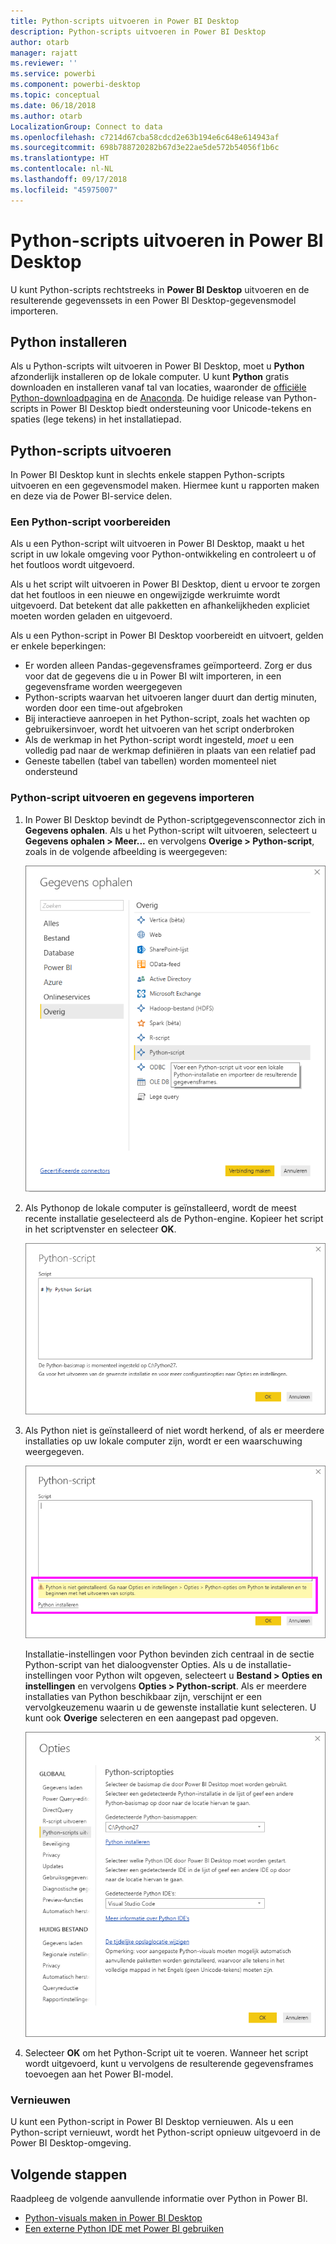 ```yaml
---
title: Python-scripts uitvoeren in Power BI Desktop
description: Python-scripts uitvoeren in Power BI Desktop
author: otarb
manager: rajatt
ms.reviewer: ''
ms.service: powerbi
ms.component: powerbi-desktop
ms.topic: conceptual
ms.date: 06/18/2018
ms.author: otarb
LocalizationGroup: Connect to data
ms.openlocfilehash: c7214d67cba58cdcd2e63b194e6c648e614943af
ms.sourcegitcommit: 698b788720282b67d3e22ae5de572b54056f1b6c
ms.translationtype: HT
ms.contentlocale: nl-NL
ms.lasthandoff: 09/17/2018
ms.locfileid: "45975007"
---
```

# <a name="run-python-scripts-in-power-bi-desktop"></a>Python-scripts uitvoeren in Power BI Desktop
U kunt Python-scripts rechtstreeks in **Power BI Desktop** uitvoeren en de resulterende gegevenssets in een Power BI Desktop-gegevensmodel importeren.

## <a name="install-python"></a>Python installeren
Als u Python-scripts wilt uitvoeren in Power BI Desktop, moet u **Python** afzonderlijk installeren op de lokale computer. U kunt **Python** gratis downloaden en installeren vanaf tal van locaties, waaronder de [officiële Python-downloadpagina](https://www.python.org/) en de [Anaconda](https://anaconda.org/anaconda/python/). De huidige release van Python-scripts in Power BI Desktop biedt ondersteuning voor Unicode-tekens en spaties (lege tekens) in het installatiepad.

## <a name="run-python-scripts"></a>Python-scripts uitvoeren
In Power BI Desktop kunt in slechts enkele stappen Python-scripts uitvoeren en een gegevensmodel maken. Hiermee kunt u rapporten maken en deze via de Power BI-service delen.

### <a name="prepare-a-python-script"></a>Een Python-script voorbereiden
Als u een Python-script wilt uitvoeren in Power BI Desktop, maakt u het script in uw lokale omgeving voor Python-ontwikkeling en controleert u of het foutloos wordt uitgevoerd.

Als u het script wilt uitvoeren in Power BI Desktop, dient u ervoor te zorgen dat het foutloos in een nieuwe en ongewijzigde werkruimte wordt uitgevoerd. Dat betekent dat alle pakketten en afhankelijkheden expliciet moeten worden geladen en uitgevoerd.

Als u een Python-script in Power BI Desktop voorbereidt en uitvoert, gelden er enkele beperkingen:

* Er worden alleen Pandas-gegevensframes geïmporteerd. Zorg er dus voor dat de gegevens die u in Power BI wilt importeren, in een gegevensframe worden weergegeven
* Python-scripts waarvan het uitvoeren langer duurt dan dertig minuten, worden door een time-out afgebroken
* Bij interactieve aanroepen in het Python-script, zoals het wachten op gebruikersinvoer, wordt het uitvoeren van het script onderbroken
* Als de werkmap in het Python-script wordt ingesteld, *moet* u een volledig pad naar de werkmap definiëren in plaats van een relatief pad
* Geneste tabellen (tabel van tabellen) worden momenteel niet ondersteund 

### <a name="run-your-python-script-and-import-data"></a>Python-script uitvoeren en gegevens importeren
1. In Power BI Desktop bevindt de Python-scriptgegevensconnector zich in **Gegevens ophalen**. Als u het Python-script wilt uitvoeren, selecteert u **Gegevens ophalen &gt; Meer...** en vervolgens **Overige &gt; Python-script**, zoals in de volgende afbeelding is weergegeven:
   
   ![](media/desktop-python-scripts/python-scripts-1.png)
2. Als Pythonop de lokale computer is geïnstalleerd, wordt de meest recente installatie geselecteerd als de Python-engine. Kopieer het script in het scriptvenster en selecteer **OK**.
   
   ![](media/desktop-python-scripts/python-scripts-2.png)
3. Als Python niet is geïnstalleerd of niet wordt herkend, of als er meerdere installaties op uw lokale computer zijn, wordt er een waarschuwing weergegeven.
   
   ![](media/desktop-python-scripts/python-scripts-3.png)
   
   Installatie-instellingen voor Python bevinden zich centraal in de sectie Python-script van het dialoogvenster Opties. Als u de installatie-instellingen voor Python wilt opgeven, selecteert u **Bestand > Opties en instellingen** en vervolgens **Opties > Python-script**. Als er meerdere installaties van Python beschikbaar zijn, verschijnt er een vervolgkeuzemenu waarin u de gewenste installatie kunt selecteren. U kunt ook **Overige** selecteren en een aangepast pad opgeven.
   
   ![](media/desktop-python-scripts/python-scripts-4.png)
4. Selecteer **OK** om het Python-Script uit te voeren. Wanneer het script wordt uitgevoerd, kunt u vervolgens de resulterende gegevensframes toevoegen aan het Power BI-model.

### <a name="refresh"></a>Vernieuwen
U kunt een Python-script in Power BI Desktop vernieuwen. Als u een Python-script vernieuwt, wordt het Python-script opnieuw uitgevoerd in de Power BI Desktop-omgeving.

## <a name="next-steps"></a>Volgende stappen
Raadpleeg de volgende aanvullende informatie over Python in Power BI.

* [Python-visuals maken in Power BI Desktop](desktop-python-visuals.md)
* [Een externe Python IDE met Power BI gebruiken](desktop-python-ide.md)